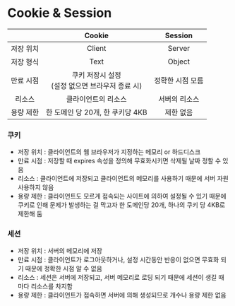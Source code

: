 # Cookie & Session

|          |                        Cookie                      |      Session     |
| :------: | :------------------------------------------------: | :--------------: |
| 저장 위치 |                        Client                      |      Server      |
| 저장 형식 |                         Text                       |      Object      |
| 만료 시점 | 쿠키 저장시 설정 <br/>(설정 없으면 브라우저 종료 시)  |  정확한 시점 모름  |
|  리소스  |                  클라이언트의 리소스                 |    서버의 리소스   |
| 용량 제한 |            한 도메인 당 20개, 한 쿠키당 4KB          |     제한 없음     |


### 쿠키
- 저장 위치 : 클라이언트의 웹 브라우저가 지정하는 메모리 or 하드디스크
- 만료 시점 : 저장할 때 expires 속성을 정의해 무효화시키면 삭제될 날짜 정할 수 있음
- 리소스 : 클라이언트에 저장되고 클라이언트의 메모리를 사용하기 때문에 서버 자원 사용하지 않음
- 용량 제한 : 클라이언트도 모르게 접속되는 사이트에 의하여 설정될 수 있기 때문에 쿠키로 인해
문제가 발생하는 걸 막고자 한 도메인당 20개, 하나의 쿠키 당 4KB로 제한해 둠

### 세션
- 저장 위치 : 서버의 메모리에 저장
- 만료 시점 : 클라이언트가 로그아웃하거나, 설정 시간동안 반응이 없으면 무효화 되기 때문에 정확한 시점 알 수 없음
- 리소스 : 세션은 서버에 저장되고, 서버 메모리로 로딩 되기 때문에 세션이 생길 때마다 리소스를 차지함
- 용량 제한 : 클라이언트가 접속하면 서버에 의해 생성되므로 개수나 용량 제한 없음

